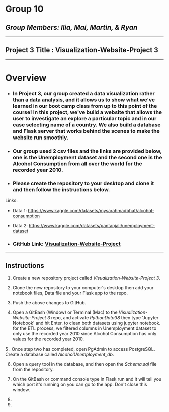 # **Group 10**

## _Group Members: Ilia, Mai, Martin, & Ryan_

_________________________________________________________________________

## Project 3 Title : Visualization-Website-Project 3

_________________________________________________________________________

# **Overview**
- ### In Project 3, our group created a data visualization rather than a data analysis, and it allows us to show what we've learned in our boot camp class from up to this point of the course! In this project, we've build a website that allows the user to investigate an explore a particular topic and in our case selecting name of a country. We also build a database and Flask server that works behind the scenes to make the website run smoothly. 

- ### Our group used 2 csv files and the links are provided below, one is the Unemployment dataset and the second one is the Alcohol Consumption from all over the world for the recorded year 2010.

- ### Please create the repository to your desktop and clone it and then follow the instructions below.




Links:

- Data 1: https://www.kaggle.com/datasets/mysarahmadbhat/alcohol-consumption

- Data 2: https://www.kaggle.com/datasets/pantanjali/unemployment-dataset

- ### GitHub Link: [Visualization-Website-Project](https://github.com/Grimsbear/Visualization-Website-Project-3)

_________________________________________________________________________

## **Instructions**

 1. Create a new repository project called *Visualization-Website-Project 3*. 

 2. Clone the new repository to your computer's desktop then add your notebook files, Data file and your Flask app to the repo.

 3. Push the above changes to GitHub.

 4. Open a GitBash (Window) or Terminal (Mac) to the *Visualization-Website-Project 3* repo, and activate *PythonData38* then type 'Jupyter Notebook' and hit Enter. to clean both   datasets using jupyter notebook. for the ETL process, we filtered columns in Unemployment dataset to only use the recorded year 2010 since Alcohol Consumption has only values for the recorded year 2010. 

 5 . Once step two has completed, open PgAdmin to access PostgreSQL. Create a database called *AlcoholUnemployment_db*.

 6. Open a query tool in the database, and then open the *Schema.sql* file from the repository.

 7. On the GitBash or command console type in Flask run and it will tell you which port it's running on you can go to the app. Don't close this window.

 8. 

 9.






